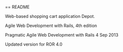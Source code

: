 == README

Web-based shopping cart application Depot.

Agile Web Development with Rails, 4th edition

Pragmatic Agile Web Development with Rails 4 Sep 2013

Updated version for ROR 4.0